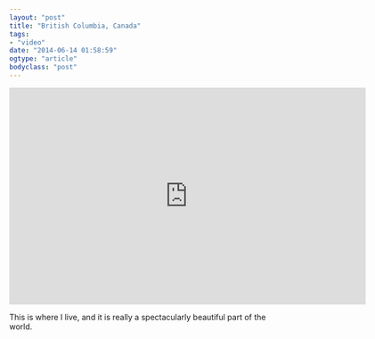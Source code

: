 ```yaml
---
layout: "post"
title: "British Columbia, Canada"
tags: 
- "video"
date: "2014-06-14 01:58:59"
ogtype: "article"
bodyclass: "post"
---
```


<span class="embed-youtube" style="text-align:center; display: block;"><iframe allowfullscreen="true" class="youtube-player" frameborder="0" height="390" src="http://www.youtube.com/embed/MJbXQQp-qCE?version=3&rel=1&fs=1&showsearch=0&showinfo=1&iv_load_policy=1&wmode=transparent" type="text/html" width="640"></iframe></span>

This is where I live, and it is really a spectacularly beautiful part of the world.